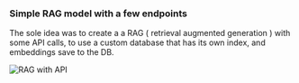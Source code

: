 ### Simple RAG model with a few endpoints

The sole idea was to create a a RAG ( retrieval augmented generation ) with some API calls, to use a custom database that has its own index, and embeddings save to the DB.

![RAG with API](https://github.com/user-attachments/assets/754df9ac-7b23-42d2-850f-485c8290deb9)

